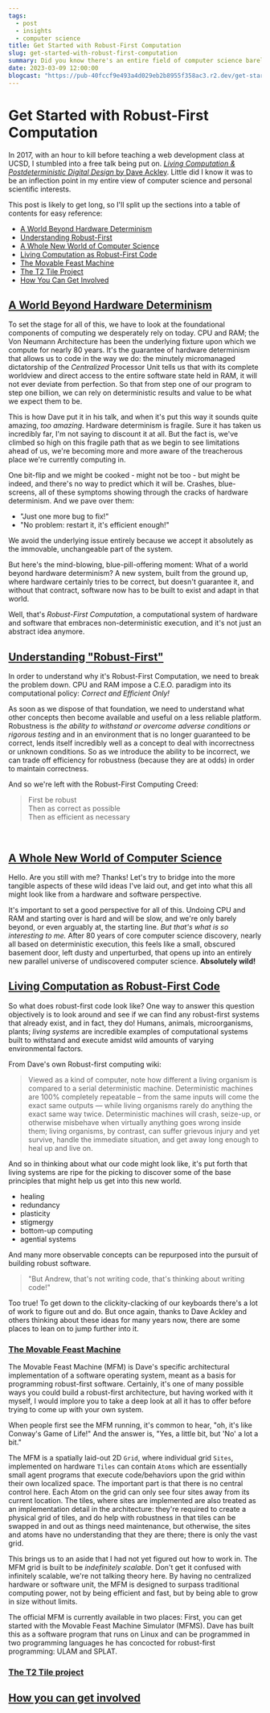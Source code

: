 ```yaml
---
tags:
  - post
  - insights
  - computer science
title: Get Started with Robust-First Computation
slug: get-started-with-robust-first-computation
summary: Did you know there's an entire field of computer science barely yet explored? Join me at the entrance to a deep rabbit hole as we take a look at Robust-First Computation.
date: 2023-03-09 12:00:00
blogcast: "https://pub-40fccf9e493a4d029eb2b8955f358ac3.r2.dev/get-started-with-robust-first-computation.mp3"
---
```


# Get Started with Robust-First Computation

In 2017, with an hour to kill before teaching a web development class at UCSD, I stumbled into a free talk being put on. [*Living Computation & Postdeterministic Digital Design* by Dave Ackley](https://www.youtube.com/watch?v=Dmlm6mtnSZs). Little did I know it was to be an inflection point in my entire view of computer science and personal scientific interests.

This post is likely to get long, so I'll split up the sections into a table of contents for easy reference:

- [A World Beyond Hardware Determinism](#beyond-hardware-determinism)
- [Understanding Robust-First](#understanding-robust-first)
- [A Whole New World of Computer Science](#new-world-of-computer-science)
- [Living Computation as Robust-First Code](#living-computation-as-robust-first-code)
- [The Movable Feast Machine](#the-movable-feast-machine)
- [The T2 Tile Project](#the-t2-tile-project)
- [How You Can Get Involved](#get-involved)

<a id="beyond-hardware-determinism" href="#beyond-hardware-determinism">

## A World Beyond Hardware Determinism
</a>

To set the stage for all of this, we have to look at the foundational components of computing we desperately rely on today. CPU and RAM; the Von Neumann Architecture has been the underlying fixture upon which we compute for nearly 80 years. It's the guarantee of hardware determinism that allows us to code in the way we do: the minutely micromanaged dictatorship of the *Centralized* Processor Unit tells us that with its complete worldview and direct access to the entire software state held in RAM, it will not ever deviate from perfection. So that from step one of our program to step one billion, we can rely on deterministic results and value to be what we expect them to be.

This is how Dave put it in his talk, and when it's put this way it sounds quite amazing, *too amazing*. Hardware determinism is fragile. Sure it has taken us incredibly far, I'm not saying to discount it at all. But the fact is, we've climbed so high on this fragile path that as we begin to see limitations ahead of us, we're becoming more and more aware of the treacherous place we're currently computing in.

One bit-flip and we might be cooked - might not be too - but might be indeed, and there's no way to predict which it will be. Crashes, blue-screens, all of these symptoms showing through the cracks of hardware determinism. And we pave over them:

- "Just one more bug to fix!"
- "No problem: restart it, it's efficient enough!"

We avoid the underlying issue entirely because we accept it absolutely as the immovable, unchangeable part of the system.

But here's the mind-blowing, blue-pill-offering moment: What of a world beyond hardware determinism? A new system, built from the ground up, where hardware certainly tries to be correct, but doesn't guarantee it, and without that contract, software now has to be built to exist and adapt in that world.

Well, that's *Robust-First Computation*, a computational system of hardware and software that embraces non-deterministic execution, and it's not just an abstract idea anymore.

<a id="understanding-robust-first" href="#understanding-robust-first">

## Understanding "Robust-First"
</a>

In order to understand why it's Robust-First Computation, we need to break the problem down. CPU and RAM impose a C.E.O. paradigm into its computational policy: *Correct and Efficient Only!*

As soon as we dispose of that foundation, we need to understand what other concepts then become available and useful on a less reliable platform. Robustness is *the ability to withstand or overcome adverse conditions or rigorous testing* and in an environment that is no longer guaranteed to be correct, lends itself incredibly well as a concept to deal with incorrectness or unknown conditions. So as we introduce the ability to be incorrect, we can trade off efficiency for robustness (because they are at odds) in order to maintain correctness.

And so we're left with the Robust-First Computing Creed:

> First be robust<br>
> Then as correct as possible<br>
> Then as efficient as necessary

<br>

<a id="new-world-of-computer-science" href="#new-world-of-computer-science">

## A Whole New World of Computer Science
</a>

Hello. Are you still with me? Thanks! Let's try to bridge into the more tangible aspects of these wild ideas I've laid out, and get into what this all might look like from a hardware and software perspective.

It's important to set a good perspective for all of this. Undoing CPU and RAM and starting over is hard and will be slow, and we're only barely beyond, or even arguably at, the starting line. *But that's what is so interesting to me.* After 80 years of core computer science discovery, nearly all based on deterministic execution, this feels like a small, obscured basement door, left dusty and unperturbed, that opens up into an entirely new parallel universe of undiscovered computer science. **Absolutely wild!**

<a id="living-computation-as-robust-first-code" href="#living-computation-as-robust-first-code">

## Living Computation as Robust-First Code 
</a>

So what does robust-first code look like? One way to answer this question objectively is to look around and see if we can find any robust-first systems that already exist, and in fact, they do! Humans, animals, microorganisms, plants; *living systems* are incredible examples of computational systems built to withstand and execute amidst wild amounts of varying environmental factors.

From Dave's own Robust-first computing wiki:

> Viewed as a kind of computer, note how different a living organism is compared to a serial deterministic machine. Deterministic machines are 100% completely repeatable – from the same inputs will come the exact same outputs — while living organisms rarely do anything the exact same way twice. Deterministic machines will crash, seize-up, or otherwise misbehave when virtually anything goes wrong inside them; living organisms, by contrast, can suffer grievous injury and yet survive, handle the immediate situation, and get away long enough to heal up and live on.

And so in thinking about what our code might look like, it's put forth that living systems are ripe for the picking to discover some of the base principles that might help us get into this new world.

- healing
- redundancy
- plasticity
- stigmergy
- bottom-up computing
- agential systems

And many more observable concepts can be repurposed into the pursuit of building robust software.

> "But Andrew, that's not writing code, that's thinking about writing code!"

Too true! To get down to the clickity-clacking of our keyboards there's a lot of work to figure out and do. But once again, thanks to Dave Ackley and others thinking about these ideas for many years now, there are some places to lean on to jump further into it.


<a id="the-movable-feast-machine" href="#the-movable-feast-machine">

### The Movable Feast Machine
</a>

The Movable Feast Machine (MFM) is Dave's specific architectural implementation of a software operating system, meant as a basis for programming robust-first software. Certainly, it's one of many possible ways you could build a robust-first architecture, but having worked with it myself, I would implore you to take a deep look at all it has to offer before trying to come up with your own system.

When people first see the MFM running, it's common to hear, "oh, it's like Conway's Game of Life!" And the answer is, "Yes, a little bit, but 'No' a lot a bit."

The MFM is a spatially laid-out 2D `Grid`, where individual grid `Sites`, implemented on hardware `Tiles` can contain `Atoms` which are essentially small agent programs that execute code/behaviors upon the grid within their own localized space. The important part is that there is no central control here. Each Atom on the grid can only see four sites away from its current location. The tiles, where sites are implemented are also treated as an implementation detail in the architecture: they're required to create a physical grid of tiles, and do help with robustness in that tiles can be swapped in and out as things need maintenance, but otherwise, the sites and atoms have no understanding that they are there; there is only the vast grid.

This brings us to an aside that I had not yet figured out how to work in. The MFM grid is built to be *indefinitely scalable*. Don't get it confused with infinitely scalable, we're not talking theory here. By having no centralized hardware or software unit, the MFM is designed to surpass traditional computing power, not by being efficient and fast, but by being able to grow in size without limits.

The official MFM is currently available in two places: First, you can get started with the Movable Feast Machine Simulator (MFMS). Dave has built this as a software program that runs on Linux and can be programmed in two programming languages he has concocted for robust-first programming: ULAM and SPLAT.


<a id="the-t2-tile-project" href="#the-t2-tile-project">

### The T2 Tile project
</a>

<a id="get-involved" href="#get-involved">

## How you can get involved
</a>